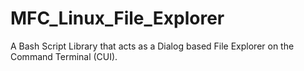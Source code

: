 # MFC_Linux_File_Explorer
A Bash Script Library that acts as a Dialog based File Explorer on the Command Terminal (CUI).
